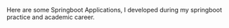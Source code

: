 Here are some Springboot Applications, I developed during my springboot practice and academic career.
